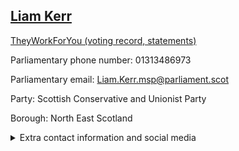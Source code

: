 ## <a href="https://www.parliament.scot/msps/current-and-previous-msps/liam-kerr">Liam Kerr</a>

<a href="https://www.theyworkforyou.com/mp/25515/liam_kerr">TheyWorkForYou (voting record, statements)</a> 

Parliamentary phone number: 01313486973 

Parliamentary email: Liam.Kerr.msp@parliament.scot 

Party: Scottish Conservative and Unionist Party 

Borough: North East Scotland 

<details><summary>Extra contact information and social media</summary> 
<li>Parliamentary address: The Scottish Parliament, EH99 1SP, Edinburgh</li>
<li>Local office address: 80 Rosemount Place, Aberdeen, AB25 2XN</li>
<li>Local office phone number:</li>
<li>Twitter: @LiamKerrMSP</li>
<li>Facebook: https://www.facebook.com/liamkerrmsp/</li>
<li>Website:</li>
</details>